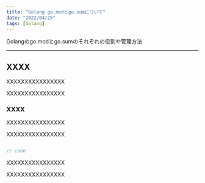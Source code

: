```yaml
---
title: "Golang go.modとgo.sumについて"
date: "2022/04/25"
tags: [Golang]
---
```


Golangのgo.modとgo.sumのそれぞれの役割や管理方法

---

## XXXX

XXXXXXXXXXXXXXXX

XXXXXXXXXXXXXXXX

### XXXX

XXXXXXXXXXXXXXXX

XXXXXXXXXXXXXXXX

```go

// code

```

XXXXXXXXXXXXXXXX

XXXXXXXXXXXXXXXX
